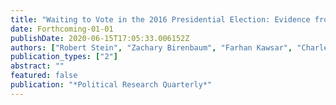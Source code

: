 ```yaml
---
title: "Waiting to Vote in the 2016 Presidential Election: Evidence from a Multi-county Study"
date: Forthcoming-01-01
publishDate: 2020-06-15T17:05:33.006152Z
authors: ["Robert Stein", "Zachary Birenbaum", "Farhan Kawsar", "Charles Stewart III", "Gayle Alberda", "R. Michael Alvarez", "Emily Beaulieu", "Nathaniel A. Birkhead", "Frederick Boehmke", "Joshua Boston", "Barry C. Burden", "Francisco Cantu", "Rachael Cobb", "David Darmofal", " Thomas C. Ellington", "Charles J. Finocchiaro", "Michael Gilbert", "Victor Haynes", "Brian Janssen", "David Kimball", "Charles Kromkowski", "Elena Llaudet", "Christopher Mann", "Ken Mayer", "Matthew R. Miles", "David Miller", "Lindsay Nielson", "Yu Ouyang", "Costas Panagopoulos", "Andrew Reeves", "Min Hee Seo", "Corwin Smidt", "Rachel VanSickle-Ward", "Abby Wood", "Julie Wronski"]
publication_types: ["2"]
abstract: ""
featured: false
publication: "*Political Research Quarterly*"
---
```


